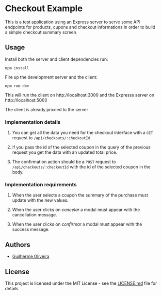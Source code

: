 # Checkout Example

This is a test application using an Express server to serve some API endpoints for products, cupons and checkout informations in order to build a simple checkout summary screen.

## Usage

Install both the server and client dependencies run:

```
npm install
```

Fire up the development server and the client:

```
npm run dev
```

This will run the client on http://localhost:3000 and the Expresss server on http://localhost:5000

The client is already proxied to the server

### Implementation details

1. You can get all the data you need for the checkout interface with a `GET` request to `/api/checkouts/:checkoutId`.

2. If you pass the id of the selected coupon in the query of the previous request you get the data with an updated total price.

3. The confirmation action should be a `POST` request to `/api/checkouts/:checkoutId` with the id of the selected coupon in the body.

### Implementation requirements

1. When the user selects a coupon the summary of the purchase must update with the new values.

2. When the user clicks on _cancelar_ a modal must appear with the cancellation message.

3. When the user clicks on _confirmar_ a modal must appear with the success message.

## Authors

* [Guilherme Oliveira](https://github.com/guibfo)

## License

This project is licensed under the MIT License - see the [LICENSE.md](LICENSE.md) file for details